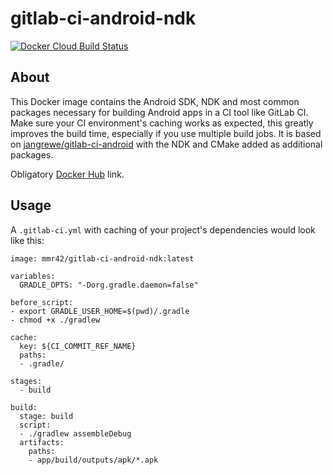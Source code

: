 # gitlab-ci-android-ndk
[![Docker Cloud Build Status](https://img.shields.io/docker/cloud/build/mmr42/gitlab-ci-android-ndk)](https://hub.docker.com/r/mmr42/gitlab-ci-android-ndk/builds)

## About
This Docker image contains the Android SDK, NDK and most common packages necessary for building Android apps in a CI tool like GitLab CI. Make sure your CI environment's caching works as expected, this greatly improves the build time, especially if you use multiple build jobs. It is based on [jangrewe/gitlab-ci-android](https://github.com/jangrewe/gitlab-ci-android) with the NDK and CMake added as additional packages.

Obligatory [Docker Hub](https://hub.docker.com/r/mmr42/gitlab-ci-android-ndk) link.

## Usage
A `.gitlab-ci.yml` with caching of your project's dependencies would look like this:

```
image: mmr42/gitlab-ci-android-ndk:latest

variables:
  GRADLE_OPTS: "-Dorg.gradle.daemon=false"

before_script:
- export GRADLE_USER_HOME=$(pwd)/.gradle
- chmod +x ./gradlew

cache:
  key: ${CI_COMMIT_REF_NAME}
  paths:
  - .gradle/

stages:
  - build

build:
  stage: build
  script:
  - ./gradlew assembleDebug
  artifacts:
    paths:
    - app/build/outputs/apk/*.apk
```
